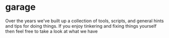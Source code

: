 # garage
Over the years we've built up a collection of tools, scripts, and general hints and tips for doing things. If you enjoy tinkering and fixing things yourself then feel free to take a look at what we have
